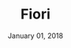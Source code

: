 ---
layout: post
date: January 01, 2018
title: Fiori
company: SAP
link: https://experience.sap.com/fiori-design-web/
image: images/systems/fiori.jpg
description: The original SAP Fiori user interface for web apps based on the SAPUI5 framework. Learn how to design engaging and intuitive apps that can run on any device.

---
